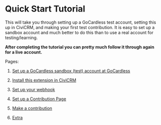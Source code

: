 # Quick Start Tutorial

This will take you through setting up a GoCardless test account, setting
this up in CiviCRM, and making your first test contribution. It is easy to
set up a sandbox account and much better to do this than to use a real
account for testing/learning.

**After completing the tutorial you can pretty much follow it through
again for a live account.**

Pages:

1. [Set up a GoCardless sandbox (test) account at
   GoCardless](setup-sandbox-account.md)

2. [Install this extension in CiviCRM](install.md)

3. [Set up your webhook](webhook.md)

4. [Set up a Contribution Page](contribution-page.md)

5. [Make a contribution](make-contribution.md)

6. [Extra](extra.md)





